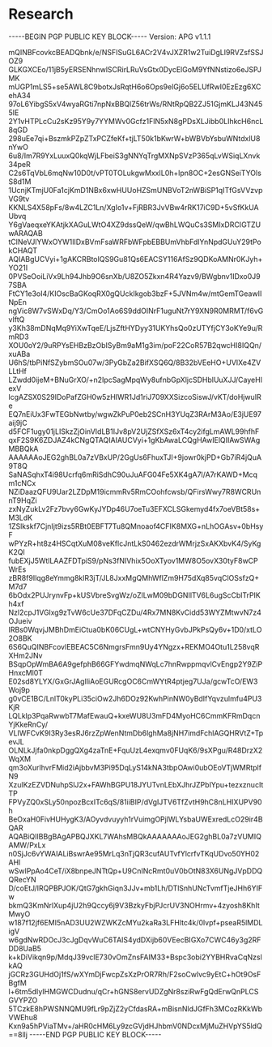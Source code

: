 # Research
-----BEGIN PGP PUBLIC KEY BLOCK-----
Version: APG v1.1.1
 
mQINBFcovkcBEADQbnk/e/NSFISuGL6ACr2V4vJXZR1w2TuiDgLl9RVZsfSSJOZ9
GLKGXCEo/11jB5yERSENhnwlSCRirLRuVsGtx0DycElGoM9YfNNstizo6eJSPJMK
mUGP1mLS5+se5AWL8C9botxJsRqtH6o6Ops9elGj6o5ELUfRwI0EzEzg6XCehA34
97oL6YibgS5xV4wyaRGti7npNxBBQlZ56trWs/RNtRpQB2ZJ51GjmKLJ43N455IE
2Y1vHTPLcCu2sKz95Y9y7YYMWv0Gcfz1FlN5xN8gPDsXLJibb0LIhkcH6ncL8qGD
298uEe7qi+BszmkPZpZTxPCZfeKf+tjLT50k1bKwrW+bWBVbYsbuWNtdxlU8nYwO
6u8/Im7R9YxLuuxQ0kqWjLFbeiS3gNNYqTrgMXNpSVzP365qLvWSiqLXnvk34peR
C2s6TqVbL6mqNw10D0t/vPT0TOLukgwMxxIL0h+lpn8OC+2esGNSeiTYOlsS8d1M
1UcnjKTmjU0Fa1cjKmD1NBx6xwHUUoHZSmUNBVoT2nWBiSP1qITfGsVVzvpVG9tv
KKNLS4X58pFs/8w4LZC1Ln/XgIo1v+FjRBR3JvVBw4rRK17iC9D+5vSfKkUAUbvq
Y6gVaeqxeYKAtjkXAGuLWtO4XZ9dssQeW/qwBhLWQuCs3SMIxDRCIGTZUwARAQAB
tClNeVJlYWxOYW1lIDxBVmFsaWRFbWFpbEBBUmVhbFdlYnNpdGUuY29tPokCHAQT
AQIABgUCVyi+1gAKCRBtoIQS9Gu81Qs6EACSY116AfSz9QDKoAMNr0KJyh+YO21I
0PVSeOoiLiVx9Lh94Jhb9O6snXb/U8ZO5Zkxn4R4Yazv9/BWgbnv1IDxo0J97SBA
FtCY1e3oI4/KIOscBaGKoqRX0gQUckIkgob3bzF+5JVNm4w/mtGemTGeawIINpEn
ngVic8W7vSWxDq/Y3/CmOo1Ao6S9ddOINrF1uguNt7rY9XN9R0MRMT/f6vGvIftQ
y3Kh38mDNqMq9YiXwTqeE/LjsZftHYDyy31UKYhsQo0zUTYfjCY3oKYe9u/RmRD3
XOU0oY2/9uRPYsEHBzBzObISyBm9aM1g3im/poF22CoR57B2qwcHI8IQQn/xuABa
U6hS/tbPiNfSZybmSOu07w/3PyGbZa2BifXSQ6Q/8B32bVEeHO+UVIXe4ZVLLtHf
LZwdd0ijeM+BNuGrXO/+n2IpcSagMpqWy8ufnbGpXljcSDHblUuXJJ/CayeHlexV
lcgAZSX0S29IDoPafZGH0w5zHIWR1Jd1riJ709XXSizcoSiswJ/vKT/doHjwuIRe
EQ7nEiUx3FwTEGbNwtby/wgwZkPuP0eb2SCnH3YUqZ3RArM3Ao/E3jUE97aij9jC
d5FCF1ugy01jLISkzZjOinVIdLB1IJv8pV2UjZSfXSz6xT4cy2ifgLmAWL99hfhF
qxF2S9K6ZDJAZ4kCNgQTAQIAIAUCVyi+1gKbAwaLCQgHAwIElQIIAwSWAgMBBQkA
AAAAAAoJEG2ghBL0a7zVBxUP/2GgUs6FhuxTJI+9jowr0kjPD+Gb7iR4jQuA9T8Q
SaNASqhxT4i98Ucrfq6mRiSdhC90uJuAFG04Fe5XK4gA7l/A7rKAWD+Mcqm1cNCx
NZiDaazQFU9Uar2LZDpM19icmmRv5RmCOohfcwsb/QFirsWwy7R8WCRUnnT9HqZi
zxNyZukLv2Fz7bvy6GwKyJYDp46U7oeTu3EFXCLSGkemyd4fx7oeVBt58s+M3LdK
1ZSlkskf7CjnIjt9izs5RBt0EBFT7Tu8QMnoaof4CFIK8MXG+nLhOGAsv+0bHsyF
wPYzR+ht8z4HSCqtXuM08veKflcJntLkS0462ezdrWMrjzSxAKXbvK4/SyKgK2Ql
fubEXjJ5WtlLAAZFDTpiS9/pNs3fNIVhix5OoXTyov1MW8O5ovX30tyF8wCPWrEs
zBR8f9Ilqg8eYmmg8klR3jT/JL8JxxMgQMhWflZm9H75dXq85vqClOSsfzQ+M7d7
6bOdx2PUJrynvFp+kUSVbreSvgWz/oZlLwM09bDGNIlTV6L6ugScCblTrPIKh4xf
Nzl2cpJ1VGlxg9zTvW6cUe37DFqCZDu/4Rx7MN8KvCidd53WYZMtwvN7z4OJueiv
IRBs0WqvjJMBhDmEiCtua0bK06CUgL+wtCNYHyGvbJPkPsQy6v+1D0/xtLO2O8BK
6S6QuQINBFcovlEBEAC5C6NmgrsFmn9Uy4YNgzx+REKMO4Otu1L258vqRXHm2JNv
BSqpOpWmBA6A9gefphB66GFYwdmqNWqLc7hnRwppmqvlCvEngp2Y9ZiPHnxcMl0T
E02sd8YLYX/GxGrJAglIiAoEGURcgOC6CmWYtR4ptjeg7UJa/gcwTcO/EW3Woj9p
g0vCE1BC/LnlT0kyPLi35ciOw2Jh6DOz92KwhPinNW0yBdIfYqvzulmfu4PU3KjR
LQLklp3PqaRwwbT7MafEwauQ+kxeWU8U3mFD4MyoHC6CmmKFRmDqcnYjKkeRnCy/
VLIWFCvK9I3Ry3esRJ6rzZpWenNtmDb6lghMa8jNH7imdFchlAGQHRVtZ+TpevJL
OLNLkJjfa0nkpDggQXg4zaTnE+FquUzL4exqmv0FUqK6/9sXPgu/R48DrzX2WqXM
qm3oXurlhvrFMid2iAjbbvM3Pi95DqLyS14kNA3tbpOAwi0ubOEoVTjWMRtplfN9
XzulKzEZVDNuhpSlJ2x+FAWhBGPU18JYUTvnLEbXJhrJZPbIYpu+tezxznucItTP
FPVyZQ0xSLy50npozBcxITc6qS/81iiBIP/dVgIJTV6TfZvtH9hC8nLHIXUPV90h
BeOxaH0FivHUHygK3/AOyvdvuyyh1rVuimgOPjlWLYsbaUWExredLcO29ir4BQAR
AQABiQIlBBgBAgAPBQJXKL7WAhsMBQkAAAAAAAoJEG2ghBL0a7zVUMIQAMW/PxLx
n0SjJc6vYWAIALiBswrAe95MrLq3nTjQR3cufAUTvfYlcrfvTKqUDvo50YH02AHl
wSwIPpAo4CeT/iX8bnpeJNTtQp+U9CnINcRmt0uV0bOtN83X6UNgJVpDDQQRecYN
D/coEtJ/IRQPBPJOK/QtG7gkhGiqn3JJv+mb1Lh/DTlSnhUNcTvmfTjeJHh6YIFw
bkmQ3KmNrlXup4jU2h9Qccy6j9V3BzkyFbjPJcrUV3NOHrmv+4zyosh8KhItMwyO
w187f12jf6EMI5nAD3UU2WZWKZcMYu2kaRa3LFHltc4k/0lvpf+pseaR5lMDLigV
w6gdNwRDOcJ3cJgDqvWuC6TAIS4ydDXijb60VEecBIGXo7CWC46y3g2RFDD8UaB5
k+kDiVikqn9p/MdqJ39vclE730vOmZnsFAlM33+Bspc3obi2YYBHRvaCqNzslkAQ
jGCRz3GUHdOj1fS/wXYmDjFwcpZsXzPrOR7Rh/F2soCwlvc9yEtC+hOt9OsFBgfM
l+6tm5dIyIHMGWCDudnu/qCr+hGNS8ervUDZgNr8sziRwFgQdErwQnPLCSGVYPZO
5TCzkE8hPWSNNQMU9fLr9pZjZ2yCfdasRA+mBisnNldJGfFh3MCozRKkWbVWEhu8
Kxn9a5hPViaTMv+/aHR0cHM6Ly9zcGVjdHJhbmV0NDcxMjMuZHVpYS5ldQ==8llj
-----END PGP PUBLIC KEY BLOCK-----
